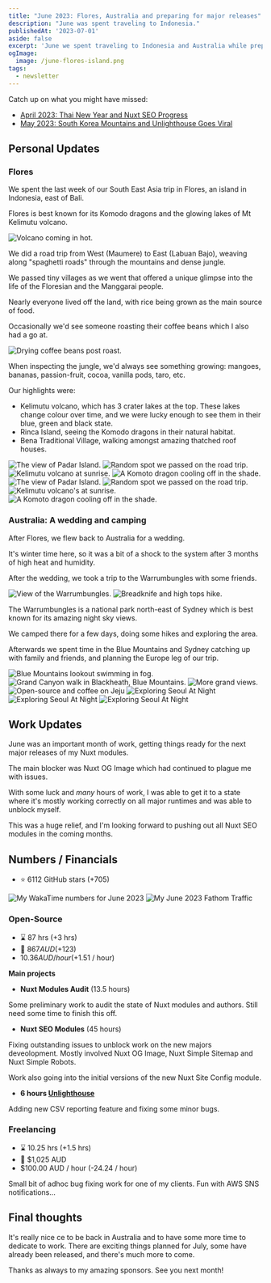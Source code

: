 ```yaml
---
title: "June 2023: Flores, Australia and preparing for major releases"
description: "June was spent traveling to Indonesia."
publishedAt: '2023-07-01'
aside: false
excerpt: 'June we spent traveling to Indonesia and Australia while preparing for major releases.'
ogImage:
  image: /june-flores-island.png
tags:
  - newsletter
---
```


Catch up on what you might have missed:
- [April 2023: Thai New Year and Nuxt SEO Progress](/blog/2023-april)
- [May 2023: South Korea Mountains and Unlighthouse Goes Viral](/blog/2023-may)

## Personal Updates

### Flores

We spent the last week of our South East Asia trip in Flores, an island in Indonesia, east of Bali. 

Flores is best known for its Komodo dragons and the glowing lakes of Mt Kelimutu volcano.

<Image src="/june-flores-volcano.png" alt="Volcano coming in hot." no-margin />

We did a road trip from West (Maumere) to East (Labuan Bajo), weaving along "spaghetti roads" through the mountains and
dense jungle.

We passed tiny villages as we went that offered a unique glimpse into the life of the Floresian and the Manggarai people.

Nearly everyone lived off the land, with rice being grown as the main source of food.

Occasionally we'd see someone roasting their coffee beans which I also had a go at.

<Image src="/june-cooling-beans.png" alt="Drying coffee beans post roast."  no-margin />

When inspecting the jungle, we'd always see something growing:
mangoes, bananas, passion-fruit, cocoa, vanilla pods, taro, etc.

Our highlights were:
- Kelimutu volcano, which has 3 crater lakes at the top. These lakes change colour over time, and we were lucky enough to see them in their blue, green and black state.
- Rinca Island, seeing the Komodo dragons in their natural habitat.
- Bena Traditional Village, walking amongst amazing thatched roof houses.

<Expand>
<div class="md:grid hidden grid-cols-2 gap-8 my-15">
<Image src="/june-flores-island.png" alt="The view of Padar Island."  no-margin />
<Image src="/june-flores-jungle.png" alt="Random spot we passed on the road trip."  no-margin />
<Image src="/june-kelimutu-2.png" alt="Kelimutu volcano at sunrise."  no-margin />
<Image src="/june-flores-komoto.png" alt="A Komoto dragon cooling off in the shade."  no-margin />
</div>
</Expand>

<div class="md:hidden block">
<Image src="/june-flores-island.png" alt="The view of Padar Island."  no-margin />
<Image src="/june-flores-jungle.png" alt="Random spot we passed on the road trip."  no-margin />
<Image src="/june-kelimutu-2.png" alt="Kelimutu volcano's at sunrise."  no-margin />
<Image src="/june-flores-komoto.png" alt="A Komoto dragon cooling off in the shade."  no-margin />
</div>

### Australia: A wedding and camping

After Flores, we flew back to Australia for a wedding.

It's winter time here, so it was a bit of a shock to the system after 3 months of high heat and humidity.

After the wedding, we took a trip to the Warrumbungles with some friends.

<Expand>
<div class="md:grid hidden grid-cols-5 gap-8 my-15">
<Image src="/june-warrumbungles.png" alt="View of the Warrumbungles."  no-margin figure-class="col-span-3 span-3" />
<Image src="/june-knife.png" alt="Breadknife and high tops hike." figure-class="col-span-2 span-2"  no-margin />
</div>
</Expand>

The Warrumbungles is a national park north-east of Sydney which is best known for its amazing night sky views.

We camped there for a few days, doing some hikes and exploring the area.

Afterwards we spent time in the Blue Mountains and Sydney catching up with family and friends,
and planning the Europe leg of our trip.

<Expand>
<div class="md:grid hidden grid-cols-2 gap-8 my-15">
<Image src="/june-blue-mountains.png" alt="Blue Mountains lookout swimming in fog."  no-margin figure-class="col-span-2 span-2"  />
<Image src="/june-blue-mountains-hike.png" alt="Grand Canyon walk in Blackheath, Blue Mountains."  no-margin />
<Image src="/june-blue-mountains-hike-2.png" alt="More grand views."  no-margin />
</div>
</Expand>

<div class="md:hidden block">
<Image src="/june-flores-island.png" alt="Open-source and coffee on Jeju"  no-margin />
<Image src="/june-flores-jungle.png" alt="Exploring Seoul At Night"  no-margin />
<Image src="/june-flores-kelimutu.png" alt="Exploring Seoul At Night"  no-margin />
<Image src="/june-flores-komoto.png" alt="Exploring Seoul At Night"  no-margin />
</div>

## Work Updates

June was an important month of work,
getting things ready for the next major releases of my Nuxt modules.

The main blocker was Nuxt OG Image which had continued to plague me with issues.

With some luck and _many_ hours of work, I was able to get it to a state where it's mostly working correctly on all
major runtimes and was able to unblock myself.
 
This was a huge relief, and I'm looking forward to pushing out all Nuxt SEO modules in the coming months.

## Numbers / Financials

- ⭐ 6112 GitHub stars (+705)

<Image src="/june-wakatime.png" alt="My WakaTime numbers for June 2023" />

<Image src="/june-fathom.png" alt="My June 2023 Fathom Traffic" />

### Open-Source

- ⌛ 87 hrs  (+3 hrs)
- 💸 $867 AUD (+$123)
- $10.36 AUD / hour (+$1.51 / hour)

**Main projects**

- **Nuxt Modules Audit** (13.5 hours)

Some preliminary work to audit the state of Nuxt modules and authors. Still need some time to finish this off.

- **Nuxt SEO Modules** (45 hours)

Fixing outstanding issues to unblock work on the new majors deveolopment. Mostly involved
Nuxt OG Image, Nuxt Simple Sitemap and Nuxt Simple Robots.

Work also going into the initial versions of the new Nuxt Site Config module.

- **6 hours [Unlighthouse](https://github.com/harlan-zw/unlighthouse)**

Adding new CSV reporting feature and fixing some minor bugs.

### Freelancing

- ⌛ 10.25 hrs (+1.5 hrs)
- 💸 $1,025 AUD
- $100.00 AUD / hour (-24.24 / hour)

Small bit of adhoc bug fixing work for one of my clients. Fun with AWS SNS notifications...

## Final thoughts

It's really nice ce to be back in Australia and to have some more time to dedicate to work.
There are exciting things planned for July, some have already been released, and there's much more to come.

Thanks as always to my amazing sponsors.
See you next month!
